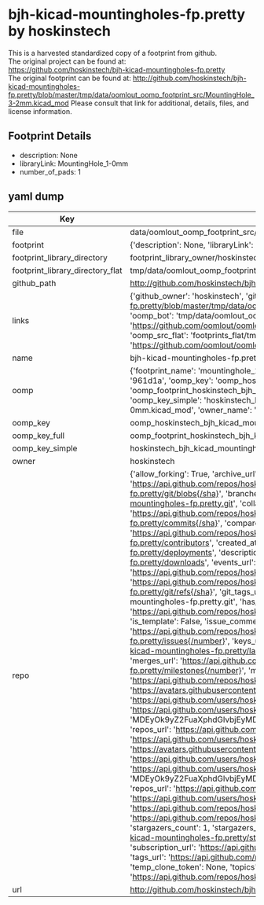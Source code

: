 # bjh-kicad-mountingholes-fp.pretty by hoskinstech  
This is a harvested standardized copy of a footprint from github.  
The original project can be found at:  
https://github.com/hoskinstech/bjh-kicad-mountingholes-fp.pretty  
The original footprint can be found at:
http://github.com/hoskinstech/bjh-kicad-mountingholes-fp.pretty/blob/master/tmp/data/oomlout_oomp_footprint_src/MountingHole_3-2mm.kicad_mod
Please consult that link for additional, details, files, and license information.  
## Footprint Details
* description: None  
* libraryLink: MountingHole_1-0mm  
* number_of_pads: 1  
## yaml dump  
| Key | Value |  
| --- | --- |  
| file | data/oomlout_oomp_footprint_src/bjh-kicad-mountingholes-fp.pretty/MountingHole_1-0mm.kicad_mod |  
| footprint | {'description': None, 'libraryLink': 'MountingHole_1-0mm', 'number_of_pads': 1} |  
| footprint_library_directory | footprint_library_owner/hoskinstech_bjh-kicad-mountingholes-fp.pretty |  
| footprint_library_directory_flat | tmp/data/oomlout_oomp_footprint_src/footprints_flat/hoskinstech_bjh_kicad_mountingholes_fp_mountinghole_1_0mm/working |  
| github_path | http://github.com/hoskinstech/bjh-kicad-mountingholes-fp.pretty/blob/master/tmp/data/oomlout_oomp_footprint_src/MountingHole_1-0mm.kicad_mod |  
| links | {'github_owner': 'hoskinstech', 'github_repo_name': 'bjh-kicad-mountingholes-fp.pretty', 'github_src': 'http://github.com/hoskinstech/bjh-kicad-mountingholes-fp.pretty/blob/master/tmp/data/oomlout_oomp_footprint_src/MountingHole_3-2mm.kicad_mod', 'github_src_repo': 'https://github.com/hoskinstech/bjh-kicad-mountingholes-fp.pretty', 'oomp_bot': 'tmp/data/oomlout_oomp_footprint_src/footprints/hoskinstech_bjh_kicad_mountingholes_fp_mountinghole_1_0mm/working', 'oomp_bot_github': 'https://github.com/oomlout/oomlout_oomp_footprint_bot/tree/main/tmp/data/oomlout_oomp_footprint_src/footprints/hoskinstech_bjh_kicad_mountingholes_fp_mountinghole_1_0mm/working', 'oomp_src_flat': 'footprints_flat/tmp/data/oomlout_oomp_footprint_src/footprints_flat/hoskinstech_bjh_kicad_mountingholes_fp_mountinghole_1_0mm/working', 'oomp_src_flat_github': 'https://github.com/oomlout/oomlout_oomp_footprint_src/tree/main/tmp/data/oomlout_oomp_footprint_src/footprints_flat/hoskinstech_bjh_kicad_mountingholes_fp_mountinghole_1_0mm/working'} |  
| name | bjh-kicad-mountingholes-fp.pretty |  
| oomp | {'footprint_name': 'mountinghole_1_0mm', 'library_name': 'bjh_kicad_mountingholes_fp', 'md5': '961d1a8b6806dc58056721fb0ea60683', 'md5_10': '961d1a8b68', 'md5_5': '961d1', 'md5_6': '961d1a', 'oomp_key': 'oomp_hoskinstech_bjh_kicad_mountingholes_fp_mountinghole_1_0mm', 'oomp_key_extra': 'oomp_footprint_hoskinstech_bjh_kicad_mountingholes_fp_mountinghole_1_0mm', 'oomp_key_full': 'oomp_footprint_hoskinstech_bjh_kicad_mountingholes_fp_mountinghole_1_0mm_961d1a', 'oomp_key_simple': 'hoskinstech_bjh_kicad_mountingholes_fp_mountinghole_1_0mm', 'original_filename': 'data/oomlout_oomp_footprint_src/bjh-kicad-mountingholes-fp.pretty/MountingHole_1-0mm.kicad_mod', 'owner_name': 'hoskinstech'} |  
| oomp_key | oomp_hoskinstech_bjh_kicad_mountingholes_fp_mountinghole_1_0mm |  
| oomp_key_full | oomp_footprint_hoskinstech_bjh_kicad_mountingholes_fp_mountinghole_1_0mm |  
| oomp_key_simple | hoskinstech_bjh_kicad_mountingholes_fp_mountinghole_1_0mm |  
| owner | hoskinstech |  
| repo | {'allow_forking': True, 'archive_url': 'https://api.github.com/repos/hoskinstech/bjh-kicad-mountingholes-fp.pretty/{archive_format}{/ref}', 'archived': False, 'assignees_url': 'https://api.github.com/repos/hoskinstech/bjh-kicad-mountingholes-fp.pretty/assignees{/user}', 'blobs_url': 'https://api.github.com/repos/hoskinstech/bjh-kicad-mountingholes-fp.pretty/git/blobs{/sha}', 'branches_url': 'https://api.github.com/repos/hoskinstech/bjh-kicad-mountingholes-fp.pretty/branches{/branch}', 'clone_url': 'https://github.com/hoskinstech/bjh-kicad-mountingholes-fp.pretty.git', 'collaborators_url': 'https://api.github.com/repos/hoskinstech/bjh-kicad-mountingholes-fp.pretty/collaborators{/collaborator}', 'comments_url': 'https://api.github.com/repos/hoskinstech/bjh-kicad-mountingholes-fp.pretty/comments{/number}', 'commits_url': 'https://api.github.com/repos/hoskinstech/bjh-kicad-mountingholes-fp.pretty/commits{/sha}', 'compare_url': 'https://api.github.com/repos/hoskinstech/bjh-kicad-mountingholes-fp.pretty/compare/{base}...{head}', 'contents_url': 'https://api.github.com/repos/hoskinstech/bjh-kicad-mountingholes-fp.pretty/contents/{+path}', 'contributors_url': 'https://api.github.com/repos/hoskinstech/bjh-kicad-mountingholes-fp.pretty/contributors', 'created_at': '2015-07-28T17:26:29Z', 'default_branch': 'master', 'deployments_url': 'https://api.github.com/repos/hoskinstech/bjh-kicad-mountingholes-fp.pretty/deployments', 'description': 'A repository of kicad mounting hole footprints', 'disabled': False, 'downloads_url': 'https://api.github.com/repos/hoskinstech/bjh-kicad-mountingholes-fp.pretty/downloads', 'events_url': 'https://api.github.com/repos/hoskinstech/bjh-kicad-mountingholes-fp.pretty/events', 'fork': False, 'forks': 2, 'forks_count': 2, 'forks_url': 'https://api.github.com/repos/hoskinstech/bjh-kicad-mountingholes-fp.pretty/forks', 'full_name': 'hoskinstech/bjh-kicad-mountingholes-fp.pretty', 'git_commits_url': 'https://api.github.com/repos/hoskinstech/bjh-kicad-mountingholes-fp.pretty/git/commits{/sha}', 'git_refs_url': 'https://api.github.com/repos/hoskinstech/bjh-kicad-mountingholes-fp.pretty/git/refs{/sha}', 'git_tags_url': 'https://api.github.com/repos/hoskinstech/bjh-kicad-mountingholes-fp.pretty/git/tags{/sha}', 'git_url': 'git://github.com/hoskinstech/bjh-kicad-mountingholes-fp.pretty.git', 'has_discussions': False, 'has_downloads': True, 'has_issues': True, 'has_pages': False, 'has_projects': True, 'has_wiki': True, 'homepage': None, 'hooks_url': 'https://api.github.com/repos/hoskinstech/bjh-kicad-mountingholes-fp.pretty/hooks', 'html_url': 'https://github.com/hoskinstech/bjh-kicad-mountingholes-fp.pretty', 'id': 39848064, 'is_template': False, 'issue_comment_url': 'https://api.github.com/repos/hoskinstech/bjh-kicad-mountingholes-fp.pretty/issues/comments{/number}', 'issue_events_url': 'https://api.github.com/repos/hoskinstech/bjh-kicad-mountingholes-fp.pretty/issues/events{/number}', 'issues_url': 'https://api.github.com/repos/hoskinstech/bjh-kicad-mountingholes-fp.pretty/issues{/number}', 'keys_url': 'https://api.github.com/repos/hoskinstech/bjh-kicad-mountingholes-fp.pretty/keys{/key_id}', 'labels_url': 'https://api.github.com/repos/hoskinstech/bjh-kicad-mountingholes-fp.pretty/labels{/name}', 'language': None, 'languages_url': 'https://api.github.com/repos/hoskinstech/bjh-kicad-mountingholes-fp.pretty/languages', 'license': None, 'merges_url': 'https://api.github.com/repos/hoskinstech/bjh-kicad-mountingholes-fp.pretty/merges', 'milestones_url': 'https://api.github.com/repos/hoskinstech/bjh-kicad-mountingholes-fp.pretty/milestones{/number}', 'mirror_url': None, 'name': 'bjh-kicad-mountingholes-fp.pretty', 'network_count': 2, 'node_id': 'MDEwOlJlcG9zaXRvcnkzOTg0ODA2NA==', 'notifications_url': 'https://api.github.com/repos/hoskinstech/bjh-kicad-mountingholes-fp.pretty/notifications{?since,all,participating}', 'open_issues': 0, 'open_issues_count': 0, 'organization': {'avatar_url': 'https://avatars.githubusercontent.com/u/12068223?v=4', 'events_url': 'https://api.github.com/users/hoskinstech/events{/privacy}', 'followers_url': 'https://api.github.com/users/hoskinstech/followers', 'following_url': 'https://api.github.com/users/hoskinstech/following{/other_user}', 'gists_url': 'https://api.github.com/users/hoskinstech/gists{/gist_id}', 'gravatar_id': '', 'html_url': 'https://github.com/hoskinstech', 'id': 12068223, 'login': 'hoskinstech', 'node_id': 'MDEyOk9yZ2FuaXphdGlvbjEyMDY4MjIz', 'organizations_url': 'https://api.github.com/users/hoskinstech/orgs', 'received_events_url': 'https://api.github.com/users/hoskinstech/received_events', 'repos_url': 'https://api.github.com/users/hoskinstech/repos', 'site_admin': False, 'starred_url': 'https://api.github.com/users/hoskinstech/starred{/owner}{/repo}', 'subscriptions_url': 'https://api.github.com/users/hoskinstech/subscriptions', 'type': 'Organization', 'url': 'https://api.github.com/users/hoskinstech'}, 'owner': {'avatar_url': 'https://avatars.githubusercontent.com/u/12068223?v=4', 'events_url': 'https://api.github.com/users/hoskinstech/events{/privacy}', 'followers_url': 'https://api.github.com/users/hoskinstech/followers', 'following_url': 'https://api.github.com/users/hoskinstech/following{/other_user}', 'gists_url': 'https://api.github.com/users/hoskinstech/gists{/gist_id}', 'gravatar_id': '', 'html_url': 'https://github.com/hoskinstech', 'id': 12068223, 'login': 'hoskinstech', 'node_id': 'MDEyOk9yZ2FuaXphdGlvbjEyMDY4MjIz', 'organizations_url': 'https://api.github.com/users/hoskinstech/orgs', 'received_events_url': 'https://api.github.com/users/hoskinstech/received_events', 'repos_url': 'https://api.github.com/users/hoskinstech/repos', 'site_admin': False, 'starred_url': 'https://api.github.com/users/hoskinstech/starred{/owner}{/repo}', 'subscriptions_url': 'https://api.github.com/users/hoskinstech/subscriptions', 'type': 'Organization', 'url': 'https://api.github.com/users/hoskinstech'}, 'private': False, 'pulls_url': 'https://api.github.com/repos/hoskinstech/bjh-kicad-mountingholes-fp.pretty/pulls{/number}', 'pushed_at': '2016-07-31T23:06:10Z', 'releases_url': 'https://api.github.com/repos/hoskinstech/bjh-kicad-mountingholes-fp.pretty/releases{/id}', 'size': 140, 'ssh_url': 'git@github.com:hoskinstech/bjh-kicad-mountingholes-fp.pretty.git', 'stargazers_count': 1, 'stargazers_url': 'https://api.github.com/repos/hoskinstech/bjh-kicad-mountingholes-fp.pretty/stargazers', 'statuses_url': 'https://api.github.com/repos/hoskinstech/bjh-kicad-mountingholes-fp.pretty/statuses/{sha}', 'subscribers_count': 3, 'subscribers_url': 'https://api.github.com/repos/hoskinstech/bjh-kicad-mountingholes-fp.pretty/subscribers', 'subscription_url': 'https://api.github.com/repos/hoskinstech/bjh-kicad-mountingholes-fp.pretty/subscription', 'svn_url': 'https://github.com/hoskinstech/bjh-kicad-mountingholes-fp.pretty', 'tags_url': 'https://api.github.com/repos/hoskinstech/bjh-kicad-mountingholes-fp.pretty/tags', 'teams_url': 'https://api.github.com/repos/hoskinstech/bjh-kicad-mountingholes-fp.pretty/teams', 'temp_clone_token': None, 'topics': [], 'trees_url': 'https://api.github.com/repos/hoskinstech/bjh-kicad-mountingholes-fp.pretty/git/trees{/sha}', 'updated_at': '2023-01-07T23:33:57Z', 'url': 'https://api.github.com/repos/hoskinstech/bjh-kicad-mountingholes-fp.pretty', 'visibility': 'public', 'watchers': 1, 'watchers_count': 1, 'web_commit_signoff_required': False} |  
| url | http://github.com/hoskinstech/bjh-kicad-mountingholes-fp.pretty |  

